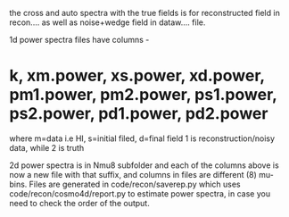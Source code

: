 the cross and auto spectra with the true fields is for reconstructed field in recon.... as well as noise+wedge field in dataw.... file. 

1d power spectra files have columns - 
# k, xm.power, xs.power, xd.power, pm1.power, pm2.power, ps1.power, ps2.power, pd1.power, pd2.power
where m=data i.e HI, s=initial filed, d=final field
1 is reconstruction/noisy data, while 2 is truth

2d power spectra is in Nmu8 subfolder and each of the columns above is now a new file with that suffix, and columns in files are different (8) mu-bins.
Files are generated in code/recon/saverep.py which uses code/recon/cosmo4d/report.py to estimate power spectra, in case you need to check the order of the output. 
